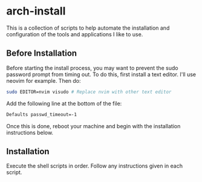 # arch-install
This is a collection of scripts to help automate the installation and configuration of the tools and applications I like to use.

## Before Installation
Before starting the install process, you may want to prevent the sudo password prompt from timing out.
To do this, first install a text editor. I'll use neovim for example. Then do:
```bash
sudo EDITOR=nvim visudo # Replace nvim with other text editor
```

Add the following line at the bottom of the file:

```bash
Defaults passwd_timeout=-1
```

Once this is done, reboot your machine and begin with the installation instructions below.



## Installation
Execute the shell scripts in order. Follow any instructions given in each script.
